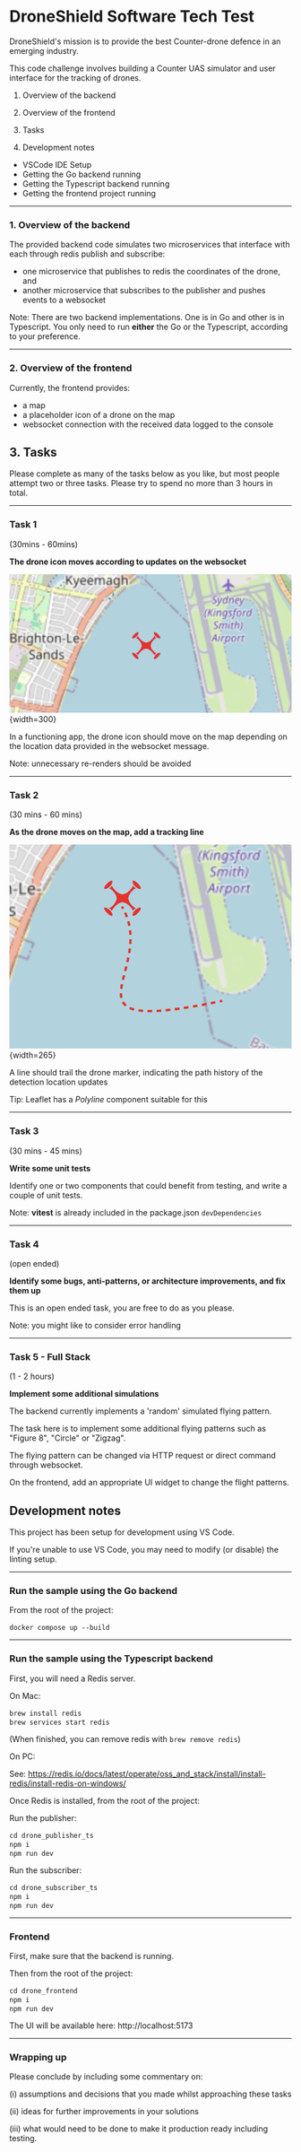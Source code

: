 # DroneShield Software Tech Test

DroneShield's mission is to provide the best Counter-drone defence in an emerging industry.

This code challenge involves building a Counter UAS simulator and user interface for the tracking of drones.

1. Overview of the backend
2. Overview of the frontend
3. Tasks

4. Development notes

- VSCode IDE Setup
- Getting the Go backend running
- Getting the Typescript backend running
- Getting the frontend project running

---

### 1. Overview of the backend

The provided backend code simulates two microservices that interface with each through redis publish and subscribe:

- one microservice that publishes to redis the coordinates of the drone, and
- another microservice that subscribes to the publisher and pushes events to a websocket

Note: There are two backend implementations. One is in Go and other is in Typescript. You only need to run **either** the Go or the Typescript, according to your preference.

---

### 2. Overview of the frontend

Currently, the frontend provides:

- a map
- a placeholder icon of a drone on the map
- websocket connection with the received data logged to the console

## 3. Tasks

Please complete as many of the tasks below as you like, but most people attempt two or three tasks. Please try to spend no more than 3 hours in total.

---

### Task 1

(30mins - 60mins)

**The drone icon moves according to updates on the websocket**

![](./assets/drone-updates.png){width=300}

In a functioning app, the drone icon should move on the map depending on the location data provided in the websocket message.

Note: unnecessary re-renders should be avoided

---

### Task 2

(30 mins - 60 mins)

**As the drone moves on the map, add a tracking line**

![](./assets/drone-track.png){width=265}

A line should trail the drone marker, indicating the path history of the detection location updates

Tip: Leaflet has a _Polyline_ component suitable for this

---

### Task 3

(30 mins - 45 mins)

**Write some unit tests**

Identify one or two components that could benefit from testing, and write a couple of unit tests.

Note: **vitest** is already included in the package.json `devDependencies`

---

### Task 4

(open ended)

**Identify some bugs, anti-patterns, or architecture improvements, and fix them up**

This is an open ended task, you are free to do as you please.

Note: you might like to consider error handling

---

### Task 5 - Full Stack

(1 - 2 hours)

**Implement some additional simulations**

The backend currently implements a 'random' simulated flying pattern.

The task here is to implement some additional flying patterns such as "Figure 8", "Circle" or "Zigzag".

The flying pattern can be changed via HTTP request or direct command through websocket.

On the frontend, add an appropriate UI widget to change the flight patterns.

## Development notes

This project has been setup for development using VS Code.

If you're unable to use VS Code, you may need to modify (or disable) the linting setup.

---

### Run the sample using the Go backend

From the root of the project:

```
docker compose up --build
```

---

### Run the sample using the Typescript backend

First, you will need a Redis server.

On Mac:

```
brew install redis
brew services start redis
```

(When finished, you can remove redis with `brew remove redis`)

On PC:

See: https://redis.io/docs/latest/operate/oss_and_stack/install/install-redis/install-redis-on-windows/

Once Redis is installed, from the root of the project:

Run the publisher:

```
cd drone_publisher_ts
npm i
npm run dev
```

Run the subscriber:

```
cd drone_subscriber_ts
npm i
npm run dev
```

---

### Frontend

First, make sure that the backend is running.

Then from the root of the project:

```
cd drone_frontend
npm i
npm run dev
```

The UI will be available here: http://localhost:5173

---

### Wrapping up

Please conclude by including some commentary on:

(i) assumptions and decisions that you made whilst approaching these tasks

(ii) ideas for further improvements in your solutions

(iii) what would need to be done to make it production ready including testing.
